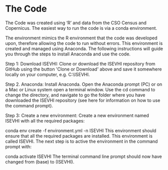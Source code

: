 # The Code

The Code was created using ‘R’ and data from the CSO Census and Copernicus. The easiest way to run the code is via a conda environment.

The environment mimics the R environment that the code was developed upon, therefore allowing the code to run without errors. This environment is created and managed using Anaconda. The following instructions will guide you through the steps to install Anaconda and use the code.

Step 1: Download ISEVHI: Clone or download the ISEVHI repository from GitHub using the button 'Clone or Download' above and save it somewhere locally on your computer, e.g. C:\ISEVHI.

Step 2. Anaconda: Install Anaconda. Open the Anaconda prompt (PC) or on a Mac or Linux system open a terminal window. Use the cd command to change the directory, and navigate to go the folder where you have downloaded the ISEVHI repository (see here for information on how to use the command prompt).

Step 3: Create a new environment: Create a new environment named ISEVHI with all the required packages:

conda env create -f environment.yml -n ISEVHI
This environment should ensure that all the required packages are installed. This environment is called ISEVHI. The next step is to active the environment in the command prompt with:

conda activate ISEVHI
The terminal command line prompt should now have changed from (base) to (ISEVHI).
